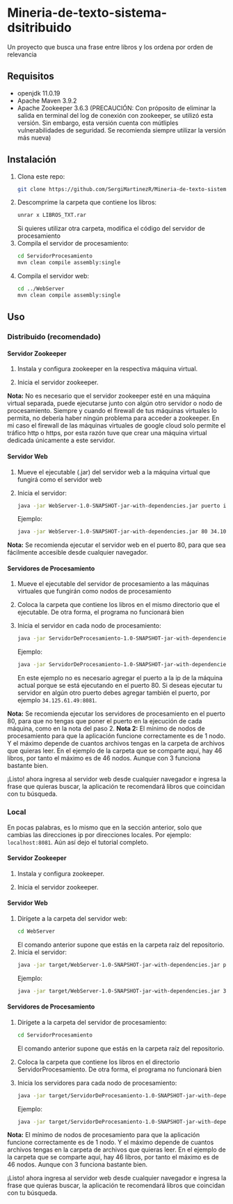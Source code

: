 # Mineria-de-texto-sistema-dsitribuido

Un proyecto que busca una frase entre libros y los ordena por orden de relevancia

## Requisitos

- openjdk 11.0.19
- Apache Maven 3.9.2
- Apache Zookeeper 3.6.3 (PRECAUCIÓN: Con próposito de eliminar la salida en terminal del log de conexión con zookeeper, se utilizó esta versión. Sin embargo, esta versión cuenta con mútliples vulnerabilidades de seguridad. Se recomienda siempre utilizar la versión más nueva)

## Instalación

1. Clona este repo:
   ```zsh
   git clone https://github.com/SergiMartinezR/Mineria-de-texto-sistema-dsitribuido.git
   ```
2. Descomprime la carpeta que contiene los libros:
    ```zsh
    unrar x LIBROS_TXT.rar
    ```
    Si quieres utilizar otra carpeta, modifica el código del servidor de procesamiento
3. Compila el servidor de procesamiento:
   ```zsh
   cd ServidorProcesamiento
   mvn clean compile assembly:single
   ``` 
4. Compila el servidor web:
   ```zsh
   cd ../WebServer
   mvn clean compile assembly:single
   ``` 

## Uso

### Distribuido (recomendado)

#### Servidor Zookeeper

1. Instala y configura zookeeper en la respectiva máquina virtual.

2. Inicia el servidor zookeeper.

**Nota:** No es necesario que el servidor zookeeper esté en una máquina virtual separada, puede ejecutarse junto con algún otro servidor o nodo de procesamiento. Siempre y cuando el firewall de tus máquinas virtuales lo permita, no debería haber ningún problema para acceder a zookeeper.
En mi caso el firewall de las máquinas virtuales de google cloud solo permite el tráfico http o https, por esta razón tuve que crear una máquina virtual dedicada únicamente a este servidor.

#### Servidor Web

1. Mueve el ejecutable (.jar) del servidor web a la máquina virtual que fungirá como el servidor web

2. Inicia el servidor:
    ```zsh
    java -jar WebServer-1.0-SNAPSHOT-jar-with-dependencies.jar puerto ip_zookeeper:puerto_zookeeper
    ``` 
    Ejemplo:
    ```zsh
    java -jar WebServer-1.0-SNAPSHOT-jar-with-dependencies.jar 80 34.106.144.237:80
    ``` 

**Nota:** Se recomienda ejecutar el servidor web en el puerto 80, para que sea fácilmente accesible desde cualquier navegador.

#### Servidores de Procesamiento

1. Mueve el ejecutable del servidor de procesamiento a las máquinas virtuales que fungirán como nodos de procesamiento

2. Coloca la carpeta que contiene los libros en el mismo directorio que el ejecutable. De otra forma, el programa no funcionará bien

3. Inicia el servidor en cada nodo de procesamiento:
    ```zsh
    java -jar ServidorDeProcesamiento-1.0-SNAPSHOT-jar-with-dependencies.jar puerto ip_de_esta_maquina ip_zookeeper:puerto_zookeeper
    ``` 
    Ejemplo:
    ```zsh
    java -jar ServidorDeProcesamiento-1.0-SNAPSHOT-jar-with-dependencies.jar 80 34.125.61.49 34.106.144.237:80
    ``` 
    En este ejemplo no es necesario agregar el puerto a la ip de la máquina actual porque se está ejecutando en el puerto 80. Si deseas ejecutar tu servidor en algún otro puerto debes agregar también el puerto, por ejemplo `34.125.61.49:8081`.

**Nota:** Se recomienda ejecutar los servidores de procesamiento en el puerto 80, para que no tengas que poner el puerto en la ejecución de cada máquina, como en la nota del paso 2.
**Nota 2:** El mínimo de nodos de procesamiento para que la aplicación funcione correctamente es de 1 nodo. Y el máximo depende de cuantos archivos tengas en la carpeta de archivos que quieras leer. En el ejemplo de la carpeta que se comparte aquí, hay 46 libros, por tanto el máximo es de 46 nodos. Aunque con 3 funciona bastante bien.


¡Listo! ahora ingresa al servidor web desde cualquier navegador e ingresa la frase que quieras buscar, la aplicación te recomendará libros que coincidan con tu búsqueda.

### Local

En pocas palabras, es lo mismo que en la sección anterior, solo que cambias las direcciones ip por direcciones locales. Por ejemplo: `localhost:8081`. Aún así dejo el tutorial completo.

#### Servidor Zookeeper

1. Instala y configura zookeeper.

2. Inicia el servidor zookeeper.

#### Servidor Web

1. Dirígete a la carpeta del servidor web:
    ```zsh
    cd WebServer
    ```
    El comando anterior supone que estás en la carpeta raíz del repositorio.
2. Inicia el servidor:
    ```zsh
    java -jar target/WebServer-1.0-SNAPSHOT-jar-with-dependencies.jar puerto ip_zookeeper:puerto_zookeeper
    ``` 
    Ejemplo:
    ```zsh
    java -jar target/WebServer-1.0-SNAPSHOT-jar-with-dependencies.jar 3000 localhost:2181
    ``` 

#### Servidores de Procesamiento

1. Dirígete a la carpeta del servidor de procesamiento:
    ```zsh
    cd ServidorProcesamiento
    ```
    El comando anterior supone que estás en la carpeta raíz del repositorio.

2. Coloca la carpeta que contiene los libros en el directorio ServidorProcesamiento. De otra forma, el programa no funcionará bien

3. Inicia los servidores para cada nodo de procesamiento:
    ```zsh
    java -jar target/ServidorDeProcesamiento-1.0-SNAPSHOT-jar-with-dependencies.jar puerto ip_de_esta_maquina ip_zookeeper:puerto_zookeeper
    ``` 
    Ejemplo:
    ```zsh
    java -jar target/ServidorDeProcesamiento-1.0-SNAPSHOT-jar-with-dependencies.jar 8081 localhost:8081 localhost:2181
    ``` 

**Nota:** El mínimo de nodos de procesamiento para que la aplicación funcione correctamente es de 1 nodo. Y el máximo depende de cuantos archivos tengas en la carpeta de archivos que quieras leer. En el ejemplo de la carpeta que se comparte aquí, hay 46 libros, por tanto el máximo es de 46 nodos. Aunque con 3 funciona bastante bien.


¡Listo! ahora ingresa al servidor web desde cualquier navegador e ingresa la frase que quieras buscar, la aplicación te recomendará libros que coincidan con tu búsqueda.
